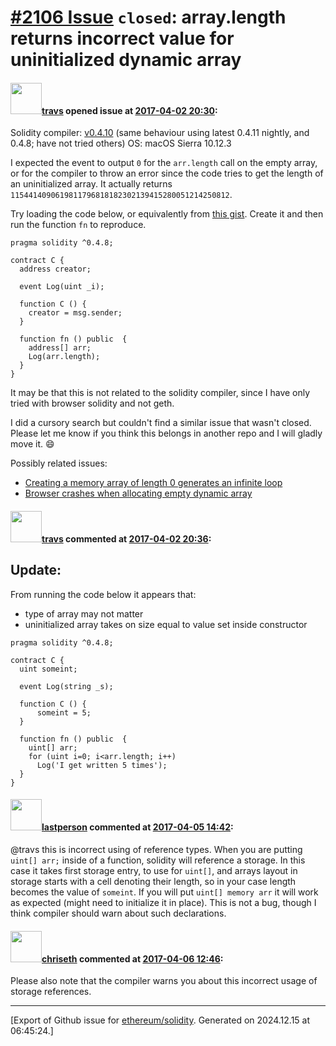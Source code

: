 # [\#2106 Issue](https://github.com/ethereum/solidity/issues/2106) `closed`: array.length returns incorrect value for uninitialized dynamic array 

#### <img src="https://avatars.githubusercontent.com/u/7369273?u=04fc75766630d2a888badf21911de2dbd056d518&v=4" width="50">[travs](https://github.com/travs) opened issue at [2017-04-02 20:30](https://github.com/ethereum/solidity/issues/2106):

Solidity compiler: [v0.4.10](https://ethereum.github.io/browser-solidity/#version=soljson-v0.4.10+commit.f0d539ae.js) (same behaviour using latest 0.4.11 nightly, and 0.4.8; have not tried others)
OS: macOS Sierra 10.12.3

I expected the event to output `0` for the `arr.length` call on the empty array, or for the compiler to throw an error since the code tries to get the length of an uninitialized array.
It actually returns `1154414090619811796818182302139415280051214250812`.

Try loading the code below, or equivalently from [this gist](https://gist.github.com/anonymous/98678f7fc80592c4d9685d0720b3e630).
Create it and then run the function `fn` to reproduce.

```solidity
pragma solidity ^0.4.8;

contract C {
  address creator;

  event Log(uint _i);

  function C () {
    creator = msg.sender;
  }

  function fn () public  {
    address[] arr;
    Log(arr.length);
  }
}
```

It may be that this is not related to the solidity compiler, since I have only tried with browser solidity and not geth.

I did a cursory search but couldn't find a similar issue that wasn't closed. Please let me know if you think this belongs in another repo  and I will gladly move it. 😄 

Possibly related issues:

- [Creating a memory array of length 0 generates an infinite loop](https://github.com/ethereum/solidity/issues/590)
- [Browser crashes when allocating empty dynamic array](https://github.com/chriseth/browser-solidity/issues/107)

#### <img src="https://avatars.githubusercontent.com/u/7369273?u=04fc75766630d2a888badf21911de2dbd056d518&v=4" width="50">[travs](https://github.com/travs) commented at [2017-04-02 20:36](https://github.com/ethereum/solidity/issues/2106#issuecomment-291013192):

## Update:

From running the code below it appears that:
- type of array may not matter
- uninitialized array takes on size equal to value set inside constructor

```solidity
pragma solidity ^0.4.8;

contract C {
  uint someint;

  event Log(string _s);

  function C () {
      someint = 5;
  }

  function fn () public  {
    uint[] arr;
    for (uint i=0; i<arr.length; i++)
      Log('I get written 5 times');
  }
}
```

#### <img src="https://avatars.githubusercontent.com/u/6198746?v=4" width="50">[lastperson](https://github.com/lastperson) commented at [2017-04-05 14:42](https://github.com/ethereum/solidity/issues/2106#issuecomment-291883658):

@travs this is incorrect using of reference types.
When you are putting `uint[] arr;` inside of a function, solidity will reference a storage. In this case it takes first storage entry, to use for `uint[]`, and arrays layout in storage starts with a cell denoting their length, so in your case length becomes the value of `someint`.
If you will put `uint[] memory arr` it will work as expected (might need to initialize it in place).
This is not a bug, though I think compiler should warn about such declarations.

#### <img src="https://avatars.githubusercontent.com/u/9073706?v=4" width="50">[chriseth](https://github.com/chriseth) commented at [2017-04-06 12:46](https://github.com/ethereum/solidity/issues/2106#issuecomment-292163197):

Please also note that the compiler warns you about this incorrect usage of storage references.


-------------------------------------------------------------------------------



[Export of Github issue for [ethereum/solidity](https://github.com/ethereum/solidity). Generated on 2024.12.15 at 06:45:24.]
